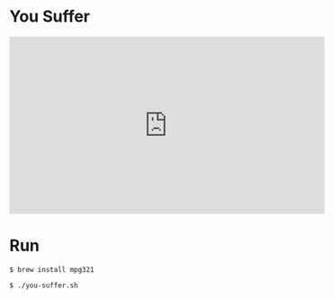 # You Suffer

<iframe width="560" height="315" src="https://www.youtube.com/embed/81zBnjh2VT8" frameborder="0" allow="autoplay; encrypted-media" allowfullscreen></iframe>

# Run

```
$ brew install mpg321

$ ./you-suffer.sh

```
